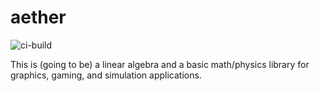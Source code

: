 # aether
![ci-build](https://github.com/ghadeeras/aether/workflows/ci-build/badge.svg)

This is (going to be) a linear algebra and a basic math/physics library for graphics, gaming, and simulation applications.